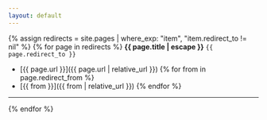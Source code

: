 ```yaml
---
layout: default
---
```


{% assign redirects = site.pages | where_exp: "item", "item.redirect_to != nil" %}
{% for page in redirects %}
<strong>{{ page.title | escape }}</strong>
`{{ page.redirect_to }}` 

* [{{ page.url }}]({{ page.url | relative_url }})
{% for from in page.redirect_from %} 
* [{{ from }}]({{ from | relative_url }})
{% endfor %} 
---
{% endfor %}
